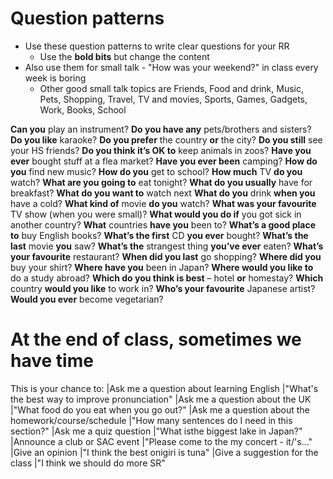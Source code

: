 # Question patterns
* Use these question patterns to write clear questions for your RR
    * Use the __bold bits__ but change the content
* Also use them for small talk - "How was your weekend?" in class every week is boring
    * Other good small talk topics are Friends, Food and drink, Music, Pets, Shopping, Travel, TV and movies, Sports, Games, Gadgets, Work, Books, School

__Can you__ play an instrument?
__Do you have any__ pets/brothers and sisters?
__Do you like__ karaoke?
__Do you prefer__ the country __or__ the city?
__Do you still__ see your HS friends?
__Do you think it’s OK to__ keep animals in zoos?
__Have you ever__ bought stuff at a flea market?
__Have you ever been__ camping?
__How do you__ find new music? __How do you__ get to school?
__How much__ TV __do you__ watch?
__What are you going to__ eat tonight?
__What do you usually__ have for breakfast?
__What do you want to__ watch next
__What do you__ drink __when you__ have a cold?
__What kind of__ movie __do you__ watch?
__What was your favourite__ TV show   (when you were small)?
__What would you do if__ you got sick in another country?
__What__ countries __have you__ been to?
__What’s a good place to__ buy English books?
__What’s the first__ CD __you ever__ bought?
__What’s the last__ movie __you__ saw?
__What’s the__ strangest thing __you’ve ever__ eaten?
__What’s your favourite__ restaurant?
__When did you last__ go shopping?
__Where did you__ buy your shirt?
__Where have you__ been in Japan?
__Where would you like to__  do a study abroad?
__Which do you think is best__ – hotel __or__ homestay?
__Which__ country __would you like__ to work in?
__Who’s your favourite__ Japanese artist?
__Would you ever__ become vegetarian?

# At the end of class, sometimes we have time
This is your chance to:
|Ask me a question about learning English                |"What's the best way to improve pronunciation"
|Ask me a question about the UK                          |"What food do you eat when you go out?"
|Ask me a question about the homework/course/schedule    |"How many sentences do I need in this section?"
|Ask me a quiz question                                  |"What isthe biggest lake in Japan?" 
|Announce a club or SAC event                            |"Please come to the my concert - it/'s..."
|Give an opinion                                         |"I think the best onigiri is tuna"
|Give a suggestion for the class                         |"I think we should do more SR"
